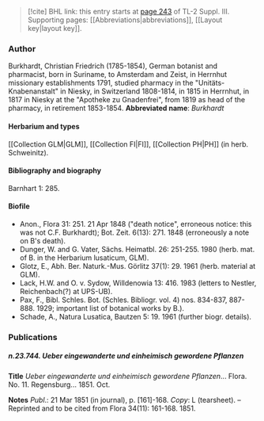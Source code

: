 > [!cite] BHL link: this entry starts at [page 243](https://www.biodiversitylibrary.org/page/33266550) of TL-2 Suppl. III.
> Supporting pages: [[Abbreviations|abbreviations]], [[Layout key|layout key]].

### Author

Burkhardt, Christian Friedrich (1785-1854), German botanist and pharmacist, born in Suriname, to Amsterdam and Zeist, in Herrnhut missionary establishments 1791, studied pharmacy in the "Unitäts-Knabenanstalt" in Niesky, in Switzerland 1808-1814, in 1815 in Herrnhut, in 1817 in Niesky at the "Apotheke zu Gnadenfrei", from 1819 as head of the pharmacy, in retirement 1853-1854. 
**Abbreviated name**: *Burkhardt*

#### Herbarium and types

[[Collection GLM|GLM]], [[Collection FI|FI]], [[Collection PH|PH]] (in herb. Schweinitz).

#### Bibliography and biography

Barnhart 1: 285.

#### Biofile

- Anon., Flora 31: 251. 21 Apr 1848 ("death notice", erroneous notice: this was not C.F. Burkhardt); Bot. Zeit. 6(13): 271. 1848 (erroneously a note on B's death).
- Dunger, W. and G. Vater, Sächs. Heimatbl. 26: 251-255. 1980 (herb. mat. of B. in the Herbarium lusaticum, GLM).
- Glotz, E., Abh. Ber. Naturk.-Mus. Görlitz 37(1): 29. 1961 (herb. material at GLM).
- Lack, H.W. and O. v. Sydow, Willdenowia 13: 416. 1983 (letters to Nestler, Reichenbach(?) at UPS-UB).
- Pax, F., Bibl. Schles. Bot. (Schles. Bibliogr. vol. 4) nos. 834-837, 887-888. 1929; important list of botanical works by B.).
- Schade, A., Natura Lusatica, Bautzen 5: 19. 1961 (further biogr. details).

### Publications

##### n.23.744. Ueber eingewanderte und einheimisch gewordene Pflanzen

**Title**
*Ueber eingewanderte und einheimisch gewordene Pflanzen*... Flora. No. 11. Regensburg... 1851. Oct.

**Notes**
*Publ*.: 21 Mar 1851 (in journal), p. \[161\]-168. *Copy*: L (tearsheet). – Reprinted and to be cited from Flora 34(11): 161-168. 1851.

